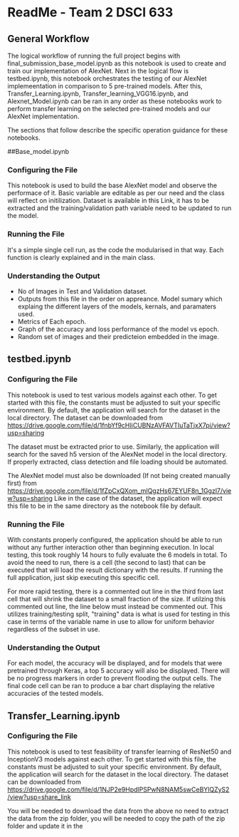 # ReadMe - Team 2 DSCI 633

## General Workflow 
The logical workflow of running the full project begins with final_submission_base_model.ipynb as this notebook is used to create and train our implementation of AlexNet. Next in the logical flow is testbed.ipynb, this notebook orchestrates the testing of our AlexNet implemeentation in comparison to 5 pre-trained models. After this, Transfer_Learning.ipynb, Transfer_learning_VGG16.ipynb, and Alexnet_Model.ipynb can be ran in any order as these notebooks work to perform transfer learning on the selected pre-trained models and our AlexNet implementation.

The sections that follow describe the specific operation guidance for these notebooks. 

##Base_model.ipynb

### Configuring the File
This notebook is used to build the base AlexNet model and observe the performace of it.
Basic variable are editable as per our need and the class will reflect on initilization.
Dataset is available in this Link, it has to be extracted and the training/validation path variable need to be updated to run the model.

### Running the File
It's a simple single cell run, as the code the modularised in that way.  Each function is clearly explained and in the main class.

### Understanding the Output
* No of Images in Test and Validation dataset.
* Outputs from this file in the order on appreance. Model sumary which explaing the different layers of the models, kernals, and paramaters used.
* Metrics of Each epoch.
* Graph of the accuracy and loss performance of the model vs epoch.
* Random set of images and their predicteion embedded in the image.


## testbed.ipynb
### Configuring the File
This notebook is used to test various models against each other. To get started with this file, the constants 
must be adjusted to suit your specific environment. By default, the application will search for the dataset 
in the local directory. The dataset can be downloaded from https://drive.google.com/file/d/1fnbYf9cHIiCUBNzAVFAVTIuTaTjxX7pi/view?usp=sharing

The dataset must be extracted prior to use. Similarly, the application will search for the saved h5 version of the AlexNet
model in the local directory. If properly extracted, class detection and file loading should be automated.

The AlexNet model must also be downloaded (If not being created manually first) 
from https://drive.google.com/file/d/1fZpCxQXom_mlQgzHs67EYUF8n_1Ggzl7/view?usp=sharing Like in the case of the 
dataset, the application will expect this file to be in the same directory as the notebook file by default.

### Running the File
With constants properly configured, the application should be able to run without any further interaction other than beginning execution. 
In local testing, this took roughly 14 hours to fully evaluate the 6 models in total. To avoid the need to run, there is a cell (the second to last) that 
can be executed that will load the result dictionary with the results. If running the full application, just skip executing this specific cell. 

For more rapid testing, there is a commented out line in the third from last cell that will shrink the dataset to a small fraction of the size. 
If utilzing this commented out line, the line below must instead be commented out. This utilizes training/testing split, "training" data is
what is used for testing in this case in terms of the variable name in use to allow for uniform behavior regardless of the subset in use.


### Understanding the Output
For each model, the accuracy will be displayed, and for models that were pretrained through Keras, a top 5 accuracy will also be 
displayed. There will be no progress markers in order to prevent flooding the output cells. The final code cell can be ran to 
produce a bar chart displaying the relative accuracies of the tested models. 

## Transfer_Learning.ipynb
### Configuring the File
This notebook is used to test feasibility of transfer learning of ResNet50 and InceptionV3 models against each other. To get started with this file, the constants 
must be adjusted to suit your specific environment. By default, the application will search for the dataset 
in the local directory. The dataset can be downloaded from https://drive.google.com/file/d/1NJP2e9HpdlPSPwN8NAM5swCeBYlQZyS2/view?usp=share_link

You will be needed to download the data from the above no need to extract the data from the zip folder, you will be needed to copy the path of the zip folder and update it in the
